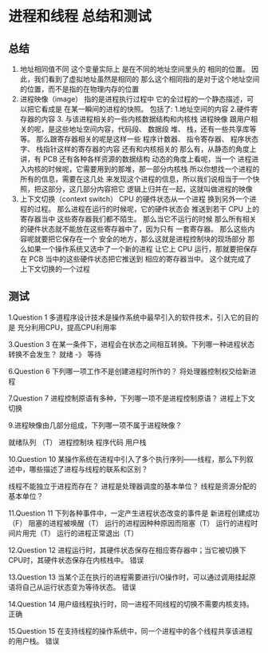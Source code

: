 # 进程和线程 总结和测试

## 总结
1. 地址相同值不同
这个变量实际上 是在不同的地址空间里头的 相同的位置。 因此，我们看到了虚拟地址虽然是相同的 那么这个相同指的是对于这个地址空间 的位置，而不是指的在物理内存的位置
2. 进程映像（image）
指的是进程执行过程中 它的全过程的一个静态描述，可以把它看成是 在某一瞬间的进程的快照。 
包括了: 1.地址空间的内容 2.硬件寄存器的内容 3. 与该进程相关的一些内核数据结构和内核栈 
进程映像 跟用户相关的呢，是这些地址空间内容，代码段、 数据段 堆、 栈，还有一些共享库等等。 
那么跟寄存器相关的呢是这样一些 程序计数器、 指令寄存器、 程序状态字、 栈指针这样的寄存器的内容 
还有和内核相关的 那么有，从静态的角度上讲，有 PCB 还有各种各样资源的数据结构 动态的角度上看呢，当一个 进程进入内核的时候呢，它需要用到的那堆，那一部分内核栈 所以你想找一个进程的所有的信息，需要在这几处 来发现这个进程的信息，所以我们说相当于一个快照，把这部分，这几部分内容把它 逻辑上归并在一起，这就叫做进程的映像
3. 上下文切换（context switch）
CPU 的硬件状态从一个进程 换到另外一个进程的过程。 
那么进程在运行的时候呢，它的硬件状态会 推送到若干 CPU 上的寄存器当中 这些寄存器我们都不陌生。 
那么当它不运行的时候 那么所有相关的硬件状态就不能放在这些寄存器中了，因为只有 一套寄存器。 那么这些内容呢就要把它保存在一个 安全的地方，那么这就是进程控制块的现场部分 那么如果一个操作系统又选中了一个新的进程 让它上 CPU 运行，那就要把保存在 PCB 当中的这些硬件状态把它推送到 相应的寄存器当中。 这个就完成了 上下文切换的一个过程

## 测试

1.Question 1
多道程序设计技术是操作系统中最早引入的软件技术，引入它的目的是
充分利用CPU，提高CPU利用率

3.Question 3
在某一条件下，进程会在状态之间相互转换。下列哪一种进程状态转换不会发生？
就绪 -》 等待

6.Question 6
下列哪一项工作不是创建进程时所作的？
将处理器控制权交给新进程


7.Question 7
进程控制原语有多种，下列哪一项不是进程控制原语？
进程上下文切换


9.进程映像由几部分组成，下列哪一项不属于进程映像？

就绪队列 （T）
进程控制块
程序代码
用户栈


10.Question 10
某操作系统在进程中引入了多个执行序列——线程，那么下列叙述中，哪些描述了进程与线程的联系和区别？

线程不能独立于进程而存在？
进程是处理器调度的基本单位？
线程是资源分配的基本单位？


11.Question 11
下列各种事件中，一定产生进程状态改变的事件是
新进程创建成功（F）
阻塞的进程被唤醒（T）
运行的进程因种种原因而阻塞（T）
运行的进程时间片用完（T）
运行的进程正常退出（T）


12.Question 12
进程运行时，其硬件状态保存在相应寄存器中；当它被切换下CPU时，其硬件状态保存在内核栈中。
错误

13.Question 13
当某个正在执行的进程需要进行I/O操作时，可以通过调用挂起原语将自己从运行状态变为等待状态。
错误


14.Question 14
用户级线程执行时，同一进程不同线程的切换不需要内核支持。
正确

15.Question 15
在支持线程的操作系统中，同一个进程中的各个线程共享该进程的用户栈。
错误